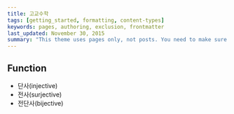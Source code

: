```yaml
---
title: 고교수학
tags: [getting_started, formatting, content-types]
keywords: pages, authoring, exclusion, frontmatter
last_updated: November 30, 2015
summary: "This theme uses pages only, not posts. You need to make sure your pages have the appropriate frontmatter. One frontmatter tag your users might find helpful is the summary tag. This functions similar in purpose to the shortdesc element in DITA."
---
```



## Function

* 단사(injective)
* 전사(surjective)
* 전단사(bijective)



